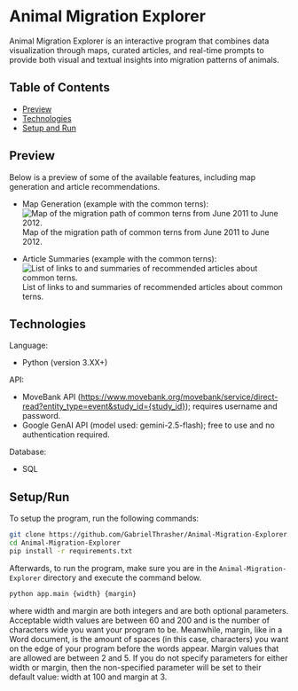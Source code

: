 # Animal Migration Explorer

Animal Migration Explorer is an interactive program that combines data visualization through maps, curated articles, and real-time prompts to provide both visual and textual insights into migration patterns of animals. 

## Table of Contents
- [Preview](##Preview)
- [Technologies](##Technologies)
- [Setup and Run](##Setup/Run)

## Preview 
Below is a preview of some of the available features, including map generation and article recommendations.

- Map Generation (example with the common terns):  
![Map of the migration path of common terns from June 2011 to June 2012.](https://github.com/user-attachments/assets/b5939e77-a1cf-46e2-9172-792c40c8b2de)  
Map of the migration path of common terns from June 2011 to June 2012. 

- Article Summaries (example with the common terns):  
![List of links to and summaries of recommended articles about common terns.](https://github.com/user-attachments/assets/a630bb84-0c33-4dfd-ac17-ad0be27395c9)  
List of links to and summaries of recommended articles about common terns.  

## Technologies 
Language: 
- Python (version 3.XX+)

API: 
- MoveBank API (https://www.movebank.org/movebank/service/direct-read?entity_type=event&study_id={study_id}); requires username and password.
- Google GenAI API (model used: gemini-2.5-flash); free to use and no authentication required.

Database:
- SQL

## Setup/Run
To setup the program, run the following commands: 
```bash
git clone https://github.com/GabrielThrasher/Animal-Migration-Explorer.git
cd Animal-Migration-Explorer
pip install -r requirements.txt
```
Afterwards, to run the program, make sure you are in the `Animal-Migration-Explorer` directory and execute the command below.
```bash
python app.main {width} {margin}
```
where width and margin are both integers and are both optional parameters. Acceptable width values are between 60 and 200 and is the number of characters wide you want your program to be. Meanwhile, margin, like in a Word document, is the amount of spaces (in this case, characters) you want on the edge of your program before the words appear. Margin values that are allowed are between 2 and 5. If you do not specify parameters for either width or margin, then the non-specified parameter will be set to their default value: width at 100 and margin at 3.
